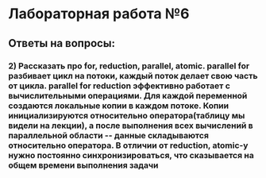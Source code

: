 <h1>Лабораторная работа №6</h1>

<h2>Ответы на вопросы:</h2>
<h3>2) Рассказать про for, reduction, parallel, atomic. 
parallel for разбивает цикл на потоки, каждый поток делает свою часть от цикла.
parallel for reduction эффективно работает с вычислительными операциями. Для каждой переменной создаются локальные копии в каждом потоке. 
Копии инициализируются относительно оператора(таблицу мы видели на лекции), а после выполнения всех вычислений в параллельной области -- 
данные складываются относительно оператора.
В отличии от reduction, atomic-у нужно постоянно синхронизироваться, что сказывается на общем времени выполнения задачи</h3>
